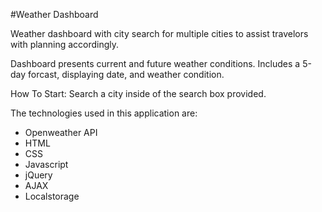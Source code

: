 #Weather Dashboard

Weather dashboard with city search for multiple cities
to assist travelors with planning accordingly. 
 
Dashboard presents current and future weather conditions. Includes a 5-day forcast,
displaying date, and weather condition. 

How To Start: Search a city inside of the search box provided. 

The technologies used in this application are:
- Openweather API 
- HTML
- CSS
- Javascript
- jQuery
- AJAX
- Localstorage